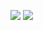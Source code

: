 ![](https://github-readme-stats.vercel.app/api?username=LightQuanta&count_private=true&show_icons=true&locale=cn&include_all_commits=true) ![](https://github-readme-stats.vercel.app/api/top-langs/?username=LightQuanta&hide=css,html&layout=compact&langs_count=8)
